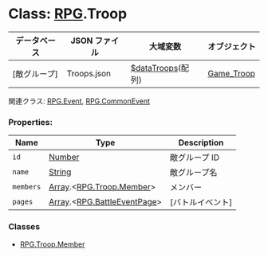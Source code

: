 # Class: [RPG](RPG.md).Troop

| データベース | JSON ファイル | 大域変数                                                | オブジェクト                |
| ------------ | ------------- | ------------------------------------------------------- | --------------------------- |
| [敵グループ] | Troops.json   | [$dataTroops](global.md#datatroops-arrayrpgtroop)(配列) | [Game_Troop](Game_Troop.md) |

関連クラス: [RPG.Event](RPG.Event.md), [RPG.CommonEvent](RPG.CommonEvent.md)

### Properties:

| Name      | Type                                                                    | Description      |
| --------- | ----------------------------------------------------------------------- | ---------------- |
| `id`      | [Number](Number.md)                                                     | 敵グループ ID    |
| `name`    | [String](String.md)                                                     | 敵グループ名     |
| `members` | [Array](Array.md).&lt;[RPG.Troop.Member](RPG.Troop.Member.md)&gt;       | メンバー         |
| `pages`   | [Array](Array.md).&lt;[RPG.BattleEventPage](RPG.BattleEventPage.md)&gt; | [バトルイベント] |

### Classes

- [RPG.Troop.Member](RPG.Troop.Member.md)
